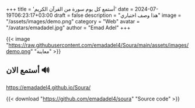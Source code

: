 +++
title = 'أستمع كل يوم سورة من القرآن الكريم'
date = 2024-07-19T06:23:17+03:00
draft = false
description = "هذا وصف اختباري"
image = "/assets/images/demo.png"
category = "Web"
avatar = "/avatars/emadadel.jpg"
author = "Emad Adel"
+++

{{< image "https://raw.githubusercontent.com/emadadel4/Soura/main/assets/images/demo.png" "معاينة" >}}


## أستمع الان 🔊
https://emadadel4.github.io/Soura/


{{< download "https://github.com/emadadel4/soura" "Source code" >}}


